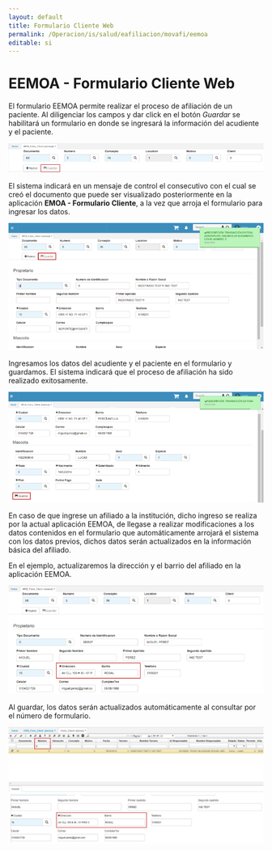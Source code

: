 ```yaml
---
layout: default
title: Formulario Cliente Web
permalink: /Operacion/is/salud/eafiliacion/movafi/eemoa
editable: si
---
```


# EEMOA - Formulario Cliente Web

El formulario EEMOA permite realizar el proceso de afiliación de un paciente. Al diligenciar los campos y dar click en el botón _Guardar_ se habilitará un formulario en donde se ingresará la información del acudiente y el paciente.  

![](eemoa1.png)

El sistema indicará en un mensaje de control el consecutivo con el cual se creó el documento que puede ser visualizado posteriormente en la aplicación **EMOA - Formulario Cliente**, a la vez que arroja el formulario para ingresar los datos.  

![](eemoa.png)

Ingresamos los datos del acudiente y el paciente en el formulario y guardamos. El sistema indicará que el proceso de afiliación ha sido realizado exitosamente.  

![](eemoa2.png)

En caso de que ingrese un afiliado a la institución, dicho ingreso se realiza por la actual aplicación EEMOA, de llegase a realizar modificaciones a los datos contenidos en el formulario que automáticamente arrojará el sistema con los datos previos, dichos datos serán actualizados en la información básica del afiliado.  

En el ejemplo, actualizaremos la dirección y el barrio del afiliado en la aplicación EEMOA.  

![](eemoa3.png)

Al guardar, los datos serán actualizados automáticamente al consultar por el número de formulario.  

![](eemoa4.png)

